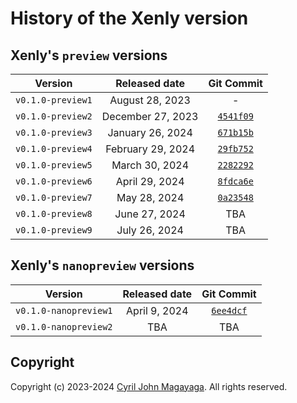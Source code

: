# History of the Xenly version

## Xenly's `preview` versions
| Version           | Released date      | Git Commit     |
|:-----------------:|:------------------:|:--------------:|
| `v0.1.0-preview1` | August 28, 2023    | - |
| `v0.1.0-preview2` | December 27, 2023  | [`4541f09`](https://github.com/Magayaga/xenly/commit/4541f09af8e96e06399aec41cd257f16716b2ac7) |
| `v0.1.0-preview3` | January 26, 2024   | [`671b15b`](https://github.com/Magayaga/xenly/commit/671b15bb7c8c4465b9d2be7d3323dfffd8972919) |
| `v0.1.0-preview4` | February 29, 2024  | [`29fb752`](https://github.com/Magayaga/xenly/commit/29fb7528a046d7c81263e10a604dce4455ecea22) |
| `v0.1.0-preview5` | March 30, 2024     | [`2282292`](https://github.com/Magayaga/xenly/commit/228229200a6b3d15c44eb2a631c5eca556084457) |
| `v0.1.0-preview6` | April 29, 2024     | [`8fdca6e`](https://github.com/Magayaga/xenly/commit/8fdca6e66b0f15e73e4e8689a2522ec6b4c6695a) |
| `v0.1.0-preview7` | May 28, 2024       | [`0a23548`](https://github.com/Magayaga/xenly/commit/0a235485c1a9f9097a42105d4e6e72231c8f8f16) |
| `v0.1.0-preview8` | June 27, 2024      | TBA |
| `v0.1.0-preview9` | July 26, 2024      | TBA |

## Xenly's `nanopreview` versions

| Version               | Released date      | Git Commit     |
|:---------------------:|:------------------:|:--------------:|
| `v0.1.0-nanopreview1` | April 9, 2024      | [`6ee4dcf`](https://github.com/Magayaga/xenly/commit/6ee4dcfad1e0b96e0594d70301613e8e97956227) |
| `v0.1.0-nanopreview2` | TBA                | TBA            |

## Copyright
Copyright (c) 2023-2024 [Cyril John Magayaga](https://github.com/magayaga). All rights reserved.
